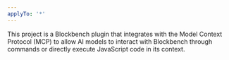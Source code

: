 ```yaml
---
applyTo: '*'
---
```


This project is a Blockbench plugin that integrates with the Model Context Protocol (MCP) to allow AI models to interact with Blockbench through commands or directly execute JavaScript code in its context.